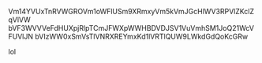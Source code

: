 Vm14YVUxTnRVWGROVm1oWFlUSm9XRmxyVm5kVmJGcHlWV3RPVlZKclZqVlVW
bVF3WVVVeFdHUXpjRlpTCmJFWXpWWHBDVDJSV1VuVmhSM1JoQ21WcVFUVlJN
bVIzWW0xSmVsTlVNRXREYmxKd1lVRTlQUW9LWkdGdQoKcGRw

lol